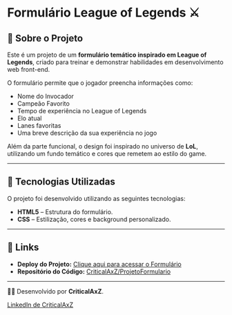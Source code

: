 # Formulário League of Legends :crossed_swords:  

## 📖 Sobre o Projeto  

Este é um projeto de um **formulário temático inspirado em League of Legends**, criado para treinar e demonstrar habilidades em desenvolvimento web front-end.  

O formulário permite que o jogador preencha informações como:  
- Nome do Invocador  
- Campeão Favorito  
- Tempo de experiência no League of Legends  
- Elo atual  
- Lanes favoritas  
- Uma breve descrição da sua experiência no jogo  

Além da parte funcional, o design foi inspirado no universo de **LoL**, utilizando um fundo temático e cores que remetem ao estilo do game.  

-----

## 🚀 Tecnologias Utilizadas  

O projeto foi desenvolvido utilizando as seguintes tecnologias:  

- **HTML5** – Estrutura do formulário.  
- **CSS** – Estilização, cores e background personalizado.  

-----

## 🔗 Links  

- **Deploy do Projeto:** [Clique aqui para acessar o Formulário](https://criticalaxz.github.io/ProjetoFormulario) 
 - **Repositório do Código:** [CriticalAxZ/ProjetoFormulario](https://github.com/CriticalAxZ/ProjetoFormulario)
-----

👨‍💻 Desenvolvido por **CriticalAxZ**.

[LinkedIn de CriticalAxZ](https://www.linkedin.com/in/pedro-leite-42a47033a)

